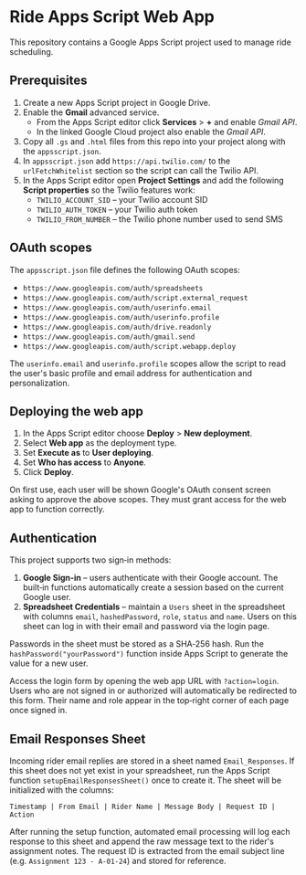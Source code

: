 # Ride Apps Script Web App

This repository contains a Google Apps Script project used to manage ride scheduling.

## Prerequisites

1. Create a new Apps Script project in Google Drive.
2. Enable the **Gmail** advanced service.
   - From the Apps Script editor click **Services** > **+** and enable *Gmail API*.
   - In the linked Google Cloud project also enable the *Gmail API*.
3. Copy all `.gs` and `.html` files from this repo into your project along with the `appsscript.json`.
4. In `appsscript.json` add `https://api.twilio.com/` to the `urlFetchWhitelist` section so the script can call the Twilio API.
5. In the Apps Script editor open **Project Settings** and add the following **Script properties** so the Twilio features work:
   - `TWILIO_ACCOUNT_SID` – your Twilio account SID
   - `TWILIO_AUTH_TOKEN` – your Twilio auth token
   - `TWILIO_FROM_NUMBER` – the Twilio phone number used to send SMS

## OAuth scopes

The `appsscript.json` file defines the following OAuth scopes:

- `https://www.googleapis.com/auth/spreadsheets`
- `https://www.googleapis.com/auth/script.external_request`
- `https://www.googleapis.com/auth/userinfo.email`
- `https://www.googleapis.com/auth/userinfo.profile`
- `https://www.googleapis.com/auth/drive.readonly`
- `https://www.googleapis.com/auth/gmail.send`
- `https://www.googleapis.com/auth/script.webapp.deploy`

The `userinfo.email` and `userinfo.profile` scopes allow the script to read the user's basic profile and email address for authentication and personalization.

## Deploying the web app

1. In the Apps Script editor choose **Deploy** > **New deployment**.
2. Select **Web app** as the deployment type.
3. Set **Execute as** to **User deploying**.
4. Set **Who has access** to **Anyone**.
5. Click **Deploy**.

On first use, each user will be shown Google's OAuth consent screen asking to approve the above scopes. They must grant access for the web app to function correctly.
## Authentication

This project supports two sign‑in methods:

1. **Google Sign‑in** – users authenticate with their Google account. The
   built‑in functions automatically create a session based on the current Google
   user.
2. **Spreadsheet Credentials** – maintain a `Users` sheet in the spreadsheet
   with columns `email`, `hashedPassword`, `role`, `status` and `name`.  Users on
   this sheet can log in with their email and password via the login page.

Passwords in the sheet must be stored as a SHA‑256 hash.  Run the
`hashPassword("yourPassword")` function inside Apps Script to generate the value
for a new user.

Access the login form by opening the web app URL with `?action=login`.  Users who
are not signed in or authorized will automatically be redirected to this form.
Their name and role appear in the top‑right corner of each page once signed in.


## Email Responses Sheet

Incoming rider email replies are stored in a sheet named `Email_Responses`. If this sheet does not yet exist in your spreadsheet, run the Apps Script function `setupEmailResponsesSheet()` once to create it. The sheet will be initialized with the columns:

```
Timestamp | From Email | Rider Name | Message Body | Request ID | Action
```

After running the setup function, automated email processing will log each response to this sheet and append the raw message text to the rider's assignment notes. The request ID is extracted from the email subject line (e.g. `Assignment 123 - A-01-24`) and stored for reference.


